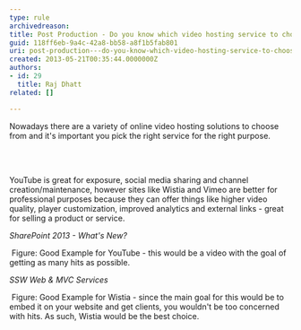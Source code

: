```yaml
---
type: rule
archivedreason: 
title: Post Production - Do you know which video hosting service to choose?
guid: 118ff6eb-9a4c-42a8-bb58-a8f1b5fab801
uri: post-production---do-you-know-which-video-hosting-service-to-choose
created: 2013-05-21T00:35:44.0000000Z
authors:
- id: 29
  title: Raj Dhatt
related: []

---
```



<p>Nowadays there are a variety of online video hosting solutions to choose from and it's important you pick the right service for the right purpose.</p>
<br><excerpt class='endintro'></excerpt><br>
<p>YouTube is great for exposure, social media sharing and channel creation/maintenance, however sites like Wistia and Vimeo are better for professional purposes because they can offer things like higher video quality, player customization, improved analytics and external links - great for selling a product or service.</p><p><span class="ssw-rteStyle-CodeArea"><em>SharePoint 2013 - What's New?</em></span></p><p><span class="ssw-rteStyle-FigureBad">&#160;Figure&#58; Good Example for YouTube - this would be a video with the goal of getting as many hits as possible.</span></p><p><em class="ssw-rteStyle-CodeArea">SSW Web &amp; MVC Services</em></p><p><em></em><span class="ssw-rteStyle-FigureGood">&#160;Figure&#58; Good Example for Wistia - since the main goal for this would be to embed it on your website and&#160;get clients, you wouldn't be too concerned with hits. As such, Wistia would be the best choice.</span></p>


